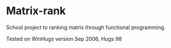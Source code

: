 Matrix-rank
===========

School project to ranking matrix through functional programming.

Tested on WinHugs version Sep 2006, Hugs 98
